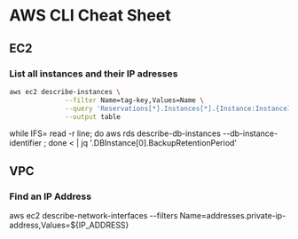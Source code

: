 # AWS CLI Cheat Sheet

## EC2

### List all instances and their IP adresses
```bash
aws ec2 describe-instances \
              --filter Name=tag-key,Values=Name \
              --query 'Reservations[*].Instances[*].{Instance:InstanceId,Instance:PublicIpAddress,AZ:Placement.AvailabilityZone,Name:Tags[?Key==`Name`]|[0].Value}' \
              --output table
```
while IFS= read -r line; do aws rds describe-db-instances --db-instance-identifier ; done <  | jq '.DBInstance[0].BackupRetentionPeriod'

## VPC

### Find an IP Address
aws ec2 describe-network-interfaces --filters Name=addresses.private-ip-address,Values=${IP_ADDRESS}

